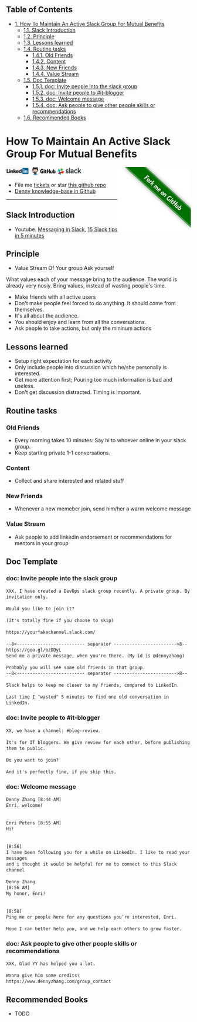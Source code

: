 <div id="table-of-contents">
<h2>Table of Contents</h2>
<div id="text-table-of-contents">
<ul>
<li><a href="#sec-1">1. How To Maintain An Active Slack Group For Mutual Benefits</a>
<ul>
<li><a href="#sec-1-1">1.1. Slack Introduction</a></li>
<li><a href="#sec-1-2">1.2. Principle</a></li>
<li><a href="#sec-1-3">1.3. Lessons learned</a></li>
<li><a href="#sec-1-4">1.4. Routine tasks</a>
<ul>
<li><a href="#sec-1-4-1">1.4.1. Old Friends</a></li>
<li><a href="#sec-1-4-2">1.4.2. Content</a></li>
<li><a href="#sec-1-4-3">1.4.3. New Friends</a></li>
<li><a href="#sec-1-4-4">1.4.4. Value Stream</a></li>
</ul>
</li>
<li><a href="#sec-1-5">1.5. Doc Template</a>
<ul>
<li><a href="#sec-1-5-1">1.5.1. doc: Invite people into the slack group</a></li>
<li><a href="#sec-1-5-2">1.5.2. doc: Invite people to #it-blogger</a></li>
<li><a href="#sec-1-5-3">1.5.3. doc: Welcome message</a></li>
<li><a href="#sec-1-5-4">1.5.4. doc: Ask people to give other people skills or recommendations</a></li>
</ul>
</li>
<li><a href="#sec-1-6">1.6. Recommended Books</a></li>
</ul>
</li>
</ul>
</div>
</div>


# How To Maintain An Active Slack Group For Mutual Benefits<a id="sec-1" name="sec-1"></a>

<a href="https://www.linkedin.com/in/dennyzhang001"><img src="https://raw.githubusercontent.com/USDevOps/mywechat-slack-group/master/images/linkedin.png" alt="linkedin" /></a>
<a href="https://github.com/DennyZhang"><img src="https://raw.githubusercontent.com/USDevOps/mywechat-slack-group/master/images/github.png" alt="github" /></a>
<a href="https://goo.gl/ozDDyL"><img src="https://raw.githubusercontent.com/USDevOps/mywechat-slack-group/master/images/slack.png" alt="slack" /></a>
<a href="https://github.com/DennyZhang?tab=followers"><img align="right" width="200" height="183" src="https://raw.githubusercontent.com/USDevOps/mywechat-slack-group/master/images/fork_github.png" /></a>

-   File me [tickets](<https://github.com/DennyZhang/maintain-slack-group/issues>) or star [this github repo](<https://github.com/DennyZhang/maintain-slack-group>)
-   [Denny knowledge-base in Github](https://github.com/search?utf8=✓&q=topic%3Aknowledge-base+user%3ADennyZhang&type=Repositories)

---

## Slack Introduction<a id="sec-1-1" name="sec-1-1"></a>

-   Youtube: [Messaging in Slack](https://www.youtube.com/watch?v=JsX8V4hzENo), [15 Slack tips in 5 minutes](https://www.youtube.com/watch?v=gvJAcElFMUU)

## Principle<a id="sec-1-2" name="sec-1-2"></a>

-   Value Stream Of Your group Ask yourself

What values each of your message bring to the audience. The world is already very nosiy. Bring values, instead of wasting people's time.  

-   Make friends with all active users
-   Don't make people feel forced to do anything. It should come from themselves.
-   It's all about the audience.
-   You should enjoy and learn from all the conversations.
-   Ask people to take actions, but only the mininum actions

## Lessons learned<a id="sec-1-3" name="sec-1-3"></a>

-   Setup right expectation for each activity
-   Only include people into discussion which he/she personally is interested.
-   Get more attention first; Pouring too much information is bad and useless.
-   Don't get discussion distracted. Timing is important.

## Routine tasks<a id="sec-1-4" name="sec-1-4"></a>

### Old Friends<a id="sec-1-4-1" name="sec-1-4-1"></a>

-   Every morning takes 10 minutes: Say hi to whoever online in your slack group.
-   Keep starting private 1-1 conversations.

### Content<a id="sec-1-4-2" name="sec-1-4-2"></a>

-   Collect and share interested and related stuff

### New Friends<a id="sec-1-4-3" name="sec-1-4-3"></a>

-   Whenever a new memeber join, send him/her a warm welcome message

### Value Stream<a id="sec-1-4-4" name="sec-1-4-4"></a>

-   Ask people to add linkedin endorsement or recommendations for mentors in your group

## Doc Template<a id="sec-1-5" name="sec-1-5"></a>

### doc: Invite people into the slack group<a id="sec-1-5-1" name="sec-1-5-1"></a>

    XXX, I have created a DevOps slack group recently. A private group. By invitation only.
    
    Would you like to join it?
    
    (It's totally fine if you choose to skip)
    
    https://yourfakechannel.slack.com/
    
    --8<-------------------------- separator ------------------------>8--
    https://goo.gl/ozDDyL
    Send me a private message, when you're there. (My id is @dennyzhang)
    
    Probably you will see some old friends in that group.
    --8<-------------------------- separator ------------------------>8--
    
    Slack helps to keep me closer to my friends, compared to LinkedIn.
    
    Last time I "wasted" 5 minutes to find one old conversation in LinkedIn.

### doc: Invite people to #it-blogger<a id="sec-1-5-2" name="sec-1-5-2"></a>

    XX, we have a channel: #blog-review.
    
    It's for IT bloggers. We give review for each other, before publishing them to public.
    
    Do you want to join?
    
    And it's perfectly fine, if you skip this.

### doc: Welcome message<a id="sec-1-5-3" name="sec-1-5-3"></a>

    Denny Zhang [8:44 AM] 
    Enri, welcome!
    
    
    Enri Peters [8:55 AM] 
    Hi!
    
    
    [8:56] 
    I have been following you for a while on LinkedIn. I like to read your messages 
    and i thought it would be helpful for me to connect to this Slack channel
    
    Denny Zhang
    [8:56 AM] 
    My honor, Enri!
    
    
    [8:58] 
    Ping me or people here for any questions you’re interested, Enri.
    
    Hope I can better help you, and we help each others to grow faster.

### doc: Ask people to give other people skills or recommendations<a id="sec-1-5-4" name="sec-1-5-4"></a>

    XXX, Glad YY has helped you a lot.
    
    Wanna give him some credits?
    https://www.dennyzhang.com/group_contact

## Recommended Books<a id="sec-1-6" name="sec-1-6"></a>

-   TODO